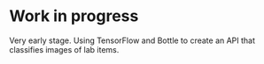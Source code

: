 # Work in progress

Very early stage.
Using TensorFlow and Bottle to create an API that classifies images of lab items.